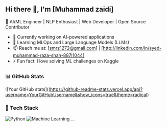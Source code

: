 ## Hi there 👋, I'm [Muhammad zaidi]
🚀 AI/ML Engineer | NLP Enthusiast | Web Developer | Open Source Contributor

- 🔭 Currently working on AI-powered applications
- 🌱 Learning MLOps and Large Language Models (LLMs)
- 📫 Reach me at: [smrz1272@gmail.com] | [http://linkedin.com/in/syed-muhammad-raza-shah-887l1044]
- ⚡ Fun fact: I love solving ML challenges on Kaggle

### 📊 GitHub Stats
![Your GitHub stats]((https://github-readme-stats.vercel.app/api?username=YourGitHubUsername&show_icons=true&theme=radical)

### 🚀 Tech Stack
![Python](https://img.shields.io/badge/Python-3670A0?style=for-the-badge&logo=python&logoColor=white)
![Machine Learning](https://img.shields.io/badge/MachineLearning-%23F7DF1E.svg?style=for-the-badge)
...

